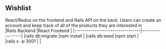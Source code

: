 ## Wishlist 
React/Redux on the frontend and Rails API on the back. Users can create an account and keep track of all of the products they are interested in 
<br>
|Rails Backend                    |React Frontend   |
|---------------------------------|-----------------|
|rails db:migrate                 |npm install      |
|rails db:seed                    |npm start        |   
|rails s -p 3001                  |                 |

